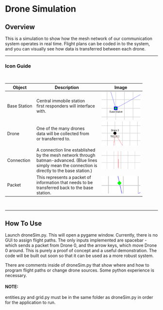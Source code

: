 # Drone Simulation
## Overview
This is a simulation to show how the mesh network of our communication system operates in real time. 
Flight plans can be coded in to the system, and you can visually see how data is transferred between each drone.
***
### Icon Guide

<br>


| Object | Description | Image |
| ------ | ----------- | ----- |
| Base Station | Central immobile station <br> first responders will interface <br> with. | <img src="markdownImages/baseStation.png" width="128" style="display: flex;align-items:center;"/> |
| Drone | One of the many drones <br> data will be collected from <br> or transferred to. | <img src="markdownImages/drone.png" width="128" style="display: flex;align-items:center;"/>| 
| Connection | A connection line established <br> by the mesh network through <br> batman-advanced. (Blue lines <br> simply mean the connection is <br> directly to the base station.)| <img src="markdownImages/connection.png" width="128" style="display: flex;align-items:center;"/> | 
| Packet | This represents a packet of <br> information that needs to be<br> transferred back to the base <br> station. | <img src="markdownImages/packet.png" width ="128" style="display: flex; align-items:center;">

<br>

---

## How To Use
Launch droneSim.py. This will open a pygame window. Currently, there is no GUI to assign flight paths. The only inputs implemented are spacebar - which sends a packet from Drone 0, and the arrow keys, which move Drone 0 around. This is purely a proof of concept and a useful demonstration. The code will be built out soon so that it can be used as a more robust system.

There are comments inside of droneSim.py that show where and how to program flight paths or change drone sources. Some python experience is necessary.

#### NOTE:
entities.py and grid.py must be in the same folder as droneSim.py in order for the application to run. 
